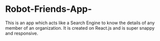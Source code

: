 # Robot-Friends-App-
This is an app which acts like a Search Engine to know the details of any member of an organization. It is created on React.js and is super snappy and responsive. 
